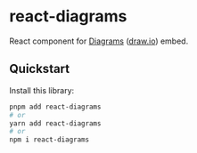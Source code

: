# react-diagrams

React component for <a href="https://app.diagrams.net">Diagrams</a> (<a href="https://www.drawio.com/">draw.io</a>) embed.

## Quickstart

Install this library:

```bash
pnpm add react-diagrams
# or
yarn add react-diagrams
# or
npm i react-diagrams
```


